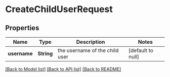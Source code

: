 # CreateChildUserRequest
## Properties

| Name | Type | Description | Notes |
|------------ | ------------- | ------------- | -------------|
| **username** | **String** | the username of the child user | [default to null] |

[[Back to Model list]](../README.md#documentation-for-models) [[Back to API list]](../README.md#documentation-for-api-endpoints) [[Back to README]](../README.md)

